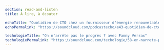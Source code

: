 ```yaml
---
section: read-and-listen
title: À lire, à écouter

echoTitle: "Quotidien de CTO chez un fournisseur d'énergie renouvelable"
echoPermalink: "https://soundcloud.com/podcastecho/e43-quotidien-de-cto-chez-un-fournisseur-denergie-renouvelable-avec-jean-michel-blanc"

techologieTitle: "On n'arrête pas le progrès ? avec Fanny Verrax"
techologiePermalink: "https://soundcloud.com/techologie/58-on-narrete-pas-le-progres-avec-fanny-verrax"
---
```

